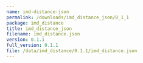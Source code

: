 ```yaml
---
name: imd-distance-json
permalink: /downloads/imd_distance_json/0_1_1
package: imd_distance
title: imd_distance_json
filename: imd_distance.json
version: 0.1.1
full_version: 0.1.1
file: /data/imd_distance/0.1.1/imd_distance.json
---
```

